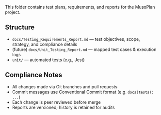 This folder contains test plans, requirements, and reports for the MusoPlan project.

## Structure
- `docs/Testing_Requirements_Report.md` — test objectives, scope, strategy, and compliance details
- (future) `docs/Unit_Testing_Report.md` — mapped test cases & execution logs
- `unit/` — automated tests (e.g., Jest)

## Compliance Notes
- All changes made via Git branches and pull requests
- Commit messages use Conventional Commit format (e.g. `docs(tests): ...`)
- Each change is peer reviewed before merge
- Reports are versioned; history is retained for audits

